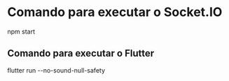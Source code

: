 # Comando para executar o Socket.IO 
npm start

## Comando para executar o Flutter
flutter run --no-sound-null-safety